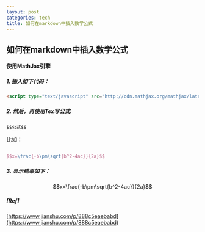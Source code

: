 ```yaml
---
layout: post
categories: tech
title: 如何在markdown中插入数学公式
---
```

## 如何在markdown中插入数学公式

#### 使用MathJax引擎

##### 1. 插入如下代码：

```html
<script type="text/javascript" src="http://cdn.mathjax.org/mathjax/latest/MathJax.js?config=default"></script>
```
<script type="text/javascript" src="http://cdn.mathjax.org/mathjax/latest/MathJax.js?config=default"></script>

##### 2. 然后，再使用Tex写公式:

```
$$公式$$
```

 比如：


```latex

$$x=\frac{-b\pm\sqrt{b^2-4ac}}{2a}$$
```

##### 3. 显示结果如下：


$$x=\frac{-b\pm\sqrt{b^2-4ac}}{2a}$$



##### [Ref]

[https://www.jianshu.com/p/888c5eaebabd](https://www.jianshu.com/p/888c5eaebabd)